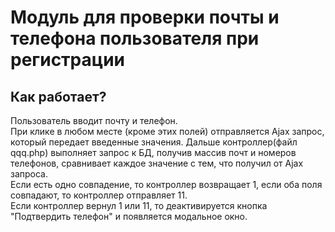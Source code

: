 # Модуль для проверки почты и телефона пользователя при регистрации

## Как работает?

Пользователь вводит почту и телефон.  
При клике в любом месте (кроме этих полей) отправляется Ajax запрос, который передает введенные значения. Дальше контроллер(файл qqq.php) выполняет запрос к БД, получив массив почт и номеров телефонов, сравнивает каждое значение с тем, что получил от Ajax запроса.  
Если есть одно совпадение, то контроллер возвращает 1, если оба поля совпадают, то контроллер отправляет 11.  
Если контроллер вернул 1 или 11, то деактивируется кнопка "Подтвердить телефон" и появляется модальное окно.  
